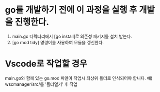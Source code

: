 # go를 개발하기 전에 이 과정을 실행 후 개발을 진행한다.

1. main.go 디렉터리에서 [go install]로 의존성 패키지를 설치 받는다.
2. [go mod tidy] 명령어를 사용하여 모듈을 갱신한다.

# Vscode로 작업할 경우

main.go와 함께 있는 go.mod 파일이 작업시 최상위 폴더로 인식되어야 합니다.
예) wscmanager/src/를 '폴더열기' 후 작업